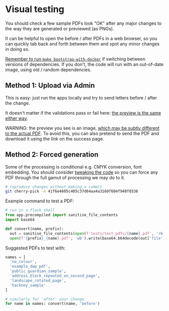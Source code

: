 # Visual testing

You should check a few sample PDFs look "OK" after any major changes to the way they are generated or previewed (as PNGs).

It can be helpful to open the before / after PDFs in a web browser, so you can quickly tab back and forth between them and spot any minor changes in doing so.

[Remember to run `make bootstrap-with-docker`](https://github.com/alphagov/notifications-template-preview#docker-container) if switching between versions of dependencies. If you don't, the code will run with an out-of-date image, using old / random dependencies.

## Method 1: Upload via Admin

This is easy: just run the apps locally and try to send letters before / after the change.

It doesn't matter if the validations pass or fail here: [the preview is the same either way](https://github.com/alphagov/notifications-admin/blob/5e8d0623de85eb0b10572635cdfc15ff6f35db32/app/templates/views/uploads/preview.html#L48).

WARNING: the preview you see is an image, [which may be subtly different to the actual PDF](https://github.com/alphagov/notifications-template-preview/pull/591#issuecomment-979284671). To avoid this, you can also pretend to send the PDF and download it using the link on the success page.

## Method 2: Forced generation

Some of the processing is conditional e.g. CMYK conversion, font embedding. You should consider [tweaking the code](https://github.com/alphagov/notifications-template-preview/commit/41f6e4605c405c37d64aa4a3160f604f948f8536) so you can force any PDF through the full gamut of processing we may do to it.

```bash
# reproduce changes without making a commit
git cherry-pick -n 41f6e4605c405c37d64aa4a3160f604f948f8536
```

Example command to test a PDF:

```python
# run in a flask shell
from app.precompiled import sanitise_file_contents
import base64

def convert(name, prefix):
  out = sanitise_file_contents(open(f'tests/test_pdfs/{name}.pdf', 'rb').read(), allow_international_letters=True, filename='foo')
  open(f'{prefix}_{name}.pdf', 'wb').write(base64.b64decode(out['file'].encode('utf-8')))
```

Suggested PDFs to test with:

```python
names = [
  'no_colour',
  'example_dwp_pdf',
  'public_guardian_sample',
  'address_block_repeated_on_second_page',
  'landscape_rotated_page',
  'hackney_sample'
]

# similarly for 'after' your change
for name in names: convert(name, 'before')
```

